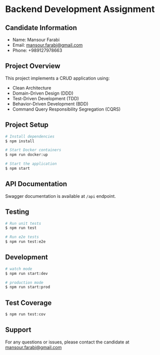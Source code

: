 # Backend Development Assignment

## Candidate Information

- Name: Mansour Farabi
- Email: mansour.farabi@gmail.com
- Phone: +989127978663

## Project Overview

This project implements a CRUD application using:

- Clean Architecture
- Domain-Driven Design (DDD)
- Test-Driven Development (TDD)
- Behavior-Driven Development (BDD)
- Command Query Responsibility Segregation (CQRS)

## Project Setup

```bash
# Install dependencies
$ npm install

# Start Docker containers
$ npm run docker:up

# Start the application
$ npm start
```

## API Documentation

Swagger documentation is available at `/api` endpoint.

## Testing

```bash
# Run unit tests
$ npm run test

# Run e2e tests
$ npm run test:e2e
```

## Development

```bash
# watch mode
$ npm run start:dev

# production mode
$ npm run start:prod
```

## Test Coverage

```bash
$ npm run test:cov
```

## Support

For any questions or issues, please contact the candidate at mansour.farabi@gmail.com
